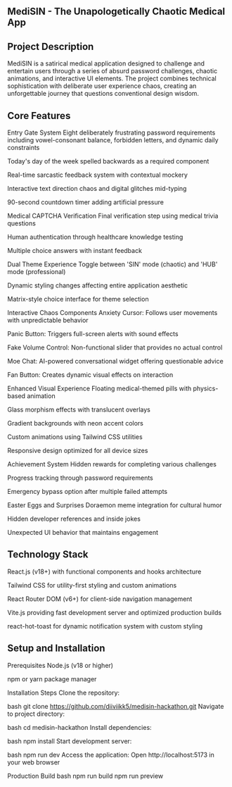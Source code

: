 ## MediSIN - The Unapologetically Chaotic Medical App
## Project Description
MediSIN is a satirical medical application designed to challenge and entertain users through a series of absurd password challenges, chaotic animations, and interactive UI elements. The project combines technical sophistication with deliberate user experience chaos, creating an unforgettable journey that questions conventional design wisdom.

## Core Features
Entry Gate System
Eight deliberately frustrating password requirements including vowel-consonant balance, forbidden letters, and dynamic daily constraints

Today's day of the week spelled backwards as a required component

Real-time sarcastic feedback system with contextual mockery

Interactive text direction chaos and digital glitches mid-typing

90-second countdown timer adding artificial pressure

Medical CAPTCHA Verification
Final verification step using medical trivia questions

Human authentication through healthcare knowledge testing

Multiple choice answers with instant feedback

Dual Theme Experience
Toggle between 'SIN' mode (chaotic) and 'HUB' mode (professional)

Dynamic styling changes affecting entire application aesthetic

Matrix-style choice interface for theme selection

Interactive Chaos Components
Anxiety Cursor: Follows user movements with unpredictable behavior

Panic Button: Triggers full-screen alerts with sound effects

Fake Volume Control: Non-functional slider that provides no actual control

Moe Chat: AI-powered conversational widget offering questionable advice

Fan Button: Creates dynamic visual effects on interaction

Enhanced Visual Experience
Floating medical-themed pills with physics-based animation

Glass morphism effects with translucent overlays

Gradient backgrounds with neon accent colors

Custom animations using Tailwind CSS utilities

Responsive design optimized for all device sizes

Achievement System
Hidden rewards for completing various challenges

Progress tracking through password requirements

Emergency bypass option after multiple failed attempts

Easter Eggs and Surprises
Doraemon meme integration for cultural humor

Hidden developer references and inside jokes

Unexpected UI behavior that maintains engagement

## Technology Stack
React.js (v18+) with functional components and hooks architecture

Tailwind CSS for utility-first styling and custom animations

React Router DOM (v6+) for client-side navigation management

Vite.js providing fast development server and optimized production builds

react-hot-toast for dynamic notification system with custom styling
## Setup and Installation
Prerequisites
Node.js (v18 or higher)

npm or yarn package manager

Installation Steps
Clone the repository:

bash
git clone https://github.com/diiviikk5/medisin-hackathon.git
Navigate to project directory:

bash
cd medisin-hackathon
Install dependencies:

bash
npm install
Start development server:

bash
npm run dev
Access the application:
Open http://localhost:5173 in your web browser

Production Build
bash
npm run build
npm run preview
